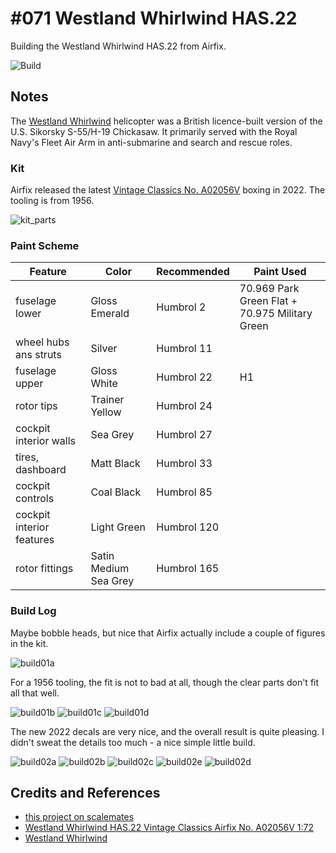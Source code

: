 # #071 Westland Whirlwind HAS.22

Building the Westland Whirlwind HAS.22 from Airfix.

![Build](./assets/WhirlwindHAS22_build.jpg?raw=true)

## Notes

The [Westland Whirlwind](https://en.wikipedia.org/wiki/Westland_Whirlwind_(helicopter)) helicopter was a British licence-built version of the U.S. Sikorsky S-55/H-19 Chickasaw. It primarily served with the Royal Navy's Fleet Air Arm in anti-submarine and search and rescue roles.

### Kit

Airfix released the latest
[Vintage Classics No. A02056V](https://www.scalemates.com/kits/airfix-a02056v-westland-whirlwind-has22--1396839)
boxing in 2022. The tooling is from 1956.

![kit_parts](./assets/kit_parts.jpg?raw=true)

### Paint Scheme

| Feature                   | Color                 | Recommended | Paint Used |
|---------------------------|-----------------------|-------------|------------|
| fuselage lower            | Gloss Emerald         | Humbrol 2   | 70.969 Park Green Flat + 70.975 Military Green          |
| wheel hubs ans struts     | Silver                | Humbrol 11  |            |
| fuselage upper            | Gloss White           | Humbrol 22  | H1         |
| rotor tips                | Trainer Yellow        | Humbrol 24  |            |
| cockpit interior walls    | Sea Grey              | Humbrol 27  |            |
| tires, dashboard          | Matt Black            | Humbrol 33  |            |
| cockpit controls          | Coal Black            | Humbrol 85  |            |
| cockpit interior features | Light Green           | Humbrol 120 |            |
| rotor fittings            | Satin Medium Sea Grey | Humbrol 165 |            |

### Build Log

Maybe bobble heads, but nice that Airfix actually include a couple of figures in the kit.

![build01a](./assets/build01a.jpg?raw=true)

For a 1956 tooling, the fit is not to bad at all, though the clear parts don't fit all that well.

![build01b](./assets/build01b.jpg?raw=true)
![build01c](./assets/build01c.jpg?raw=true)
![build01d](./assets/build01d.jpg?raw=true)

The new 2022 decals are very nice, and the overall result is quite pleasing. I didn't sweat the details too much - a nice simple little build.

![build02a](./assets/build02a.jpg?raw=true)
![build02b](./assets/build02b.jpg?raw=true)
![build02c](./assets/build02c.jpg?raw=true)
![build02e](./assets/build02e.jpg?raw=true)
![build02d](./assets/build02d.jpg?raw=true)

## Credits and References

* [this project on scalemates](https://www.scalemates.com/profiles/mate.php?id=74137&p=projects&project=135761)
* [Westland Whirlwind HAS.22 Vintage Classics Airfix No. A02056V 1:72](https://www.scalemates.com/kits/airfix-a02056v-westland-whirlwind-has22--1396839)
* [Westland Whirlwind](https://en.wikipedia.org/wiki/Westland_Whirlwind_(helicopter))
